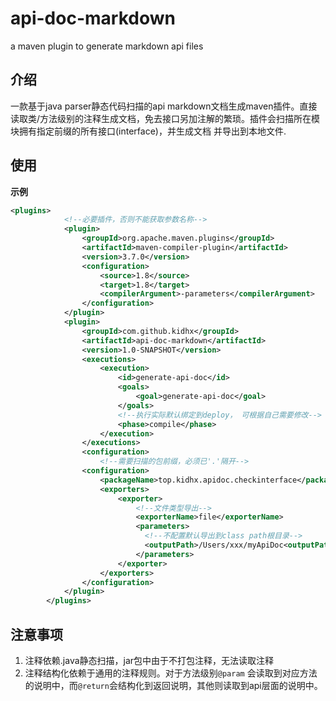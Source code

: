 # api-doc-markdown
a maven plugin to generate markdown api files
## 介绍
一款基于java parser静态代码扫描的api markdown文档生成maven插件。直接读取类/方法级别的注释生成文档，免去接口另加注解的繁琐。插件会扫描所在模块拥有指定前缀的所有接口(interface)，并生成文档
并导出到本地文件.

## 使用
**示例**
```xml
<plugins>
            <!--必要插件，否则不能获取参数名称-->
            <plugin>
                <groupId>org.apache.maven.plugins</groupId>
                <artifactId>maven-compiler-plugin</artifactId>
                <version>3.7.0</version>
                <configuration>
                    <source>1.8</source>
                    <target>1.8</target>
                    <compilerArgument>-parameters</compilerArgument>
                </configuration>
            </plugin>
            <plugin>
                <groupId>com.github.kidhx</groupId>
                <artifactId>api-doc-markdown</artifactId>
                <version>1.0-SNAPSHOT</version>
                <executions>
                    <execution>
                        <id>generate-api-doc</id>
                        <goals>
                            <goal>generate-api-doc</goal>
                        </goals>
                        <!--执行实际默认绑定到deploy， 可根据自己需要修改-->
                        <phase>compile</phase>
                    </execution>
                </executions>
                <configuration>
                    <!--需要扫描的包前缀，必须已'.'隔开-->
                <configuration>
                    <packageName>top.kidhx.apidoc.checkinterface</packageName>
                    <exporters>
                        <exporter>
                            <!--文件类型导出-->
                            <exporterName>file</exporterName>
                            <parameters>
                              <!--不配置默认导出到class path根目录-->
                              <outputPath>/Users/xxx/myApiDoc<outputPath>
                            </parameters>
                        </exporter>
                    </exporters>
                </configuration>
            </plugin>
        </plugins>
```

## 注意事项
1. 注释依赖.java静态扫描，jar包中由于不打包注释，无法读取注释
2. 注释结构化依赖于通用的注释规则。对于方法级别`@param` 会读取到对应方法的说明中，而`@return`会结构化到返回说明，其他则读取到api层面的说明中。
